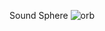 Sound Sphere
![orb](https://github.com/MisterPrada/sound-orb/assets/8146111/df57f96a-b2d5-4c3d-b18f-2a361e12cef8)

